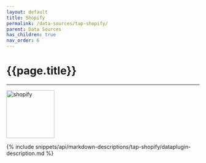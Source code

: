 ```yaml
---
layout: default
title: Shopify
permalink: /data-sources/tap-shopify/
parent: Data Sources
has_children: true
nav_order: 6
---
```


# {{page.title}}

---

<img src="{{site.baseurl}}/assets/data_source_images/tap-shopify.png" width="125" alt="shopify">

{% include snippets/api/markdown-descriptions/tap-shopify/dataplugin-description.md %}
